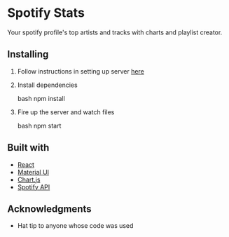 # Spotify Stats

Your spotify profile's top artists and tracks with charts and playlist creator.

## Installing

1. Follow instructions in setting up server [here](https://github.com/sorxrob/spotify-stats-server)

2. Install dependencies

   bash
   npm install
   

3. Fire up the server and watch files

   bash
   npm start
   

## Built with

- [React](https://reactjs.org/)
- [Material UI](https://material-ui.com/)
- [Chart.js](https://www.chartjs.org/)
- [Spotify API](https://developer.spotify.com/documentation/web-api/)

## Acknowledgments

* Hat tip to anyone whose code was used
